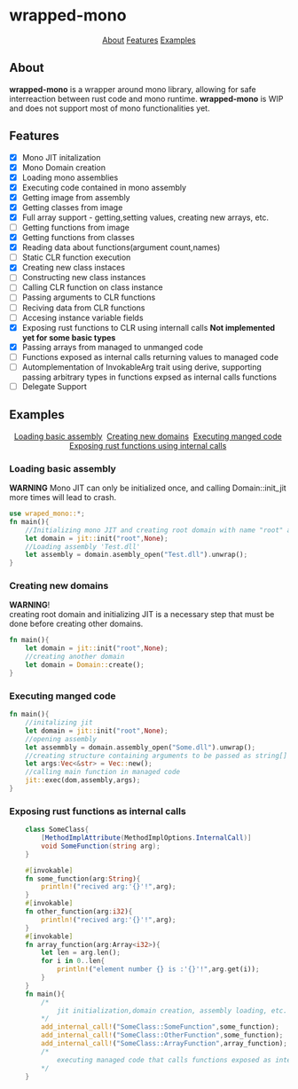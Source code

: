 # wrapped-mono
<p align = "center">
     <a href="#About">About<a> 
     <a href="#Features">Features<a> 
     <a href="#Examples">Examples<a> 
</p>

## About
**wrapped-mono** is a wrapper around mono library, allowing for safe interreaction between rust code and mono runtime. **wrapped-mono** is WIP and does not support most of mono functionalities yet.
## Features
- [x] Mono JIT initalization  
- [x] Mono Domain creation
- [x] Loading mono assemblies
- [x] Executing code contained in mono assembly
- [x] Getting image from assembly
- [x] Getting classes from image
- [X] Full array support - getting,setting values, creating new arrays, etc.
- [ ] Getting functions from image
- [X] Getting functions from classes
- [X] Reading data about functions(argument count,names)
- [ ] Static CLR function execution
- [X] Creating new class instaces
- [ ] Constructing new class instances
- [ ] Calling CLR function on class instance
- [ ] Passing arguments to CLR functions
- [ ] Reciving data from CLR functions
- [ ] Accesing instance variable fields 
- [X] Exposing rust functions to CLR using internall calls **Not implemented yet for some basic types**
- [X] Passing arrays from managed to unmanged code
- [ ] Functions exposed as internal calls returning values to managed code
- [ ] Automplementation of InvokableArg trait using derive, supporting passing arbitrary types in functions expsed as internal calls functions
- [ ] Delegate Support
## Examples
<p align = "center">
    <a href="#Loading">Loading basic assembly<a>&nbsp;
    <a href="#Creating new domains">Creating new domains<a>&nbsp;
    <a href="#Executing manged code">Executing manged code<a>&nbsp;
    <a href="# Exposing rust functions as internal calls">Exposing rust functions using internal calls<a>&nbsp;
</p>

### Loading basic assembly
**WARNING** Mono JIT can only be initialized once, and calling Domain::init_jit more times will lead to crash.
```rust
use wraped_mono::*;
fn main(){
    //Initializing mono JIT and creating root domain with name "root" and no version specifincation (default runtime version)
    let domain = jit::init("root",None);
    //Loading assembly 'Test.dll'
    let assembly = domain.asembly_open("Test.dll").unwrap();
}
```
### Creating new domains
**WARNING**!<br> creating root domain and initializing JIT is a necessary step that must be done before creating other domains.
```rust
fn main(){
    let domain = jit::init("root",None);
    //creating another domain 
    let domain = Domain::create();
}
```
### Executing manged code
```rust
fn main(){
    //initalizing jit
    let domain = jit::init("root",None);
    //opening assembly
    let assemmbly = domain.assembly_open("Some.dll").unwrap();
    //creating structure containing arguments to be passed as string[] args
    let args:Vec<&str> = Vec::new();
    //calling main function in managed code
    jit::exec(dom,assembly,args);
}
```
### Exposing rust functions as internal calls
```cs
    class SomeClass{
        [MethodImplAttribute(MethodImplOptions.InternalCall)]
        void SomeFunction(string arg);
    }
```
```rust
    #[invokable]
    fn some_function(arg:String){
        println!("recived arg:'{}'!",arg);
    }
    #[invokable]
    fn other_function(arg:i32){
        println!("recived arg:'{}'!",arg);
    }
    #[invokable]
    fn array_function(arg:Array<i32>){
        let len = arg.len();
        for i in 0..len{
            println!("element number {} is :'{}'!",arg.get(i));
        }
    }
    fn main(){
        /*
            jit initialization,domain creation, assembly loading, etc.
        */
        add_internal_call!("SomeClass::SomeFunction",some_function);
        add_internal_call!("SomeClass::OtherFunction",some_function);
        add_internal_call!("SomeClass::ArrayFunction",array_function);
        /*
            executing managed code that calls functions exposed as internal calls
        */
    }
```
